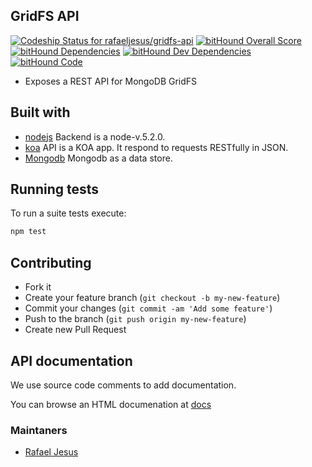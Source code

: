 ## GridFS API

[ ![Codeship Status for rafaeljesus/gridfs-api](https://codeship.com/projects/79578d40-8337-0133-c7cc-2e117485f168/status?branch=master)](https://codeship.com/projects/121751)
[![bitHound Overall Score](https://www.bithound.io/github/rafaeljesus/gridfs-api/badges/score.svg)](https://www.bithound.io/github/rafaeljesus/gridfs-api)
[![bitHound Dependencies](https://www.bithound.io/github/rafaeljesus/gridfs-api/badges/dependencies.svg)](https://www.bithound.io/github/rafaeljesus/gridfs-api/master/dependencies/npm)
[![bitHound Dev Dependencies](https://www.bithound.io/github/rafaeljesus/gridfs-api/badges/devDependencies.svg)](https://www.bithound.io/github/rafaeljesus/gridfs-api/master/dependencies/npm)
[![bitHound Code](https://www.bithound.io/github/rafaeljesus/gridfs-api/badges/code.svg)](https://www.bithound.io/github/rafaeljesus/gridfs-api)

* Exposes a REST API for MongoDB GridFS

## Built with
- [nodejs](https://https://nodejs.org) Backend is a node-v.5.2.0.
- [koa](http://koajs.com) API is a KOA app. It respond to requests RESTfully in JSON.
- [Mongodb](https://www.mongodb.com) Mongodb as a data store.

## Running tests
To run a suite tests execute:
```bash
npm test
```

## Contributing
- Fork it
- Create your feature branch (`git checkout -b my-new-feature`)
- Commit your changes (`git commit -am 'Add some feature'`)
- Push to the branch (`git push origin my-new-feature`)
- Create new Pull Request

## API documentation
We use source code comments to add documentation.

You can browse an HTML documenation at [docs](http://gridfs-api.herokuapp.com/apidoc/index.html)

### Maintaners

* [Rafael Jesus](https://github.com/rafaeljesus)
